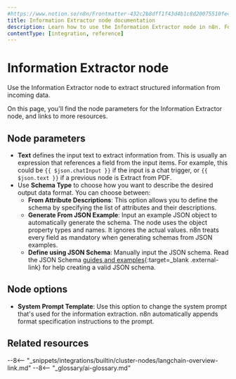 ```yaml
---
#https://www.notion.so/n8n/Frontmatter-432c2b8dff1f43d4b1c8d20075510fe4
title: Information Extractor node documentation
description: Learn how to use the Information Extractor node in n8n. Follow technical documentation to integrate Information Extractor node into your workflows.
contentType: [integration, reference]
---
```


# Information Extractor node

Use the Information Extractor node to extract structured information from incoming data.

On this page, you'll find the node parameters for the Information Extractor node,
and links to more resources.

## Node parameters

* **Text** defines the input text to extract information from. This is usually an expression that references a field from the input items. For example, this could be `{{ $json.chatInput }}` if the input is a chat trigger, or `{{ $json.text }}` if a previous node is Extract from PDF.
* Use **Schema Type** to choose how you want to describe the desired output data format. You can choose between:
    * **From Attribute Descriptions**: This option allows you to define the schema by specifying the list of attributes and their descriptions.
    * **Generate From JSON Example**: Input an example JSON object to automatically generate the schema. The node uses the object property types and names. It ignores the actual values. n8n treats every field as mandatory when generating schemas from JSON examples.
    * **Define using JSON Schema**: Manually input the JSON schema. Read the JSON Schema [guides and examples](https://json-schema.org/learn/miscellaneous-examples){:target=_blank .external-link} for help creating a valid JSON schema.

## Node options

* **System Prompt Template**: Use this option to change the system prompt that's used for the information extraction. n8n automatically appends format specification instructions to the prompt.


## Related resources

--8<-- "_snippets/integrations/builtin/cluster-nodes/langchain-overview-link.md"
--8<-- "_glossary/ai-glossary.md"
